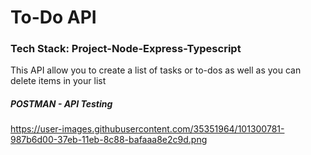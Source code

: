 # To-Do API

### Tech Stack: Project-Node-Express-Typescript

This API allow you to create a list of tasks or to-dos 
as well as you can delete items in your list

##### POSTMAN - API Testing
https://user-images.githubusercontent.com/35351964/101300781-987b6d00-37eb-11eb-8c88-bafaaa8e2c9d.png
